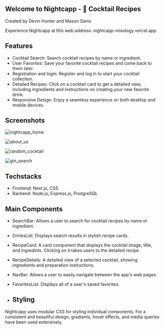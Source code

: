 ## Welcome to Nightcapp - 🍹 Cocktail Recipes

Created by Devin Hunter and Mason Sams

Experience Nightcapp at this web address: nightcapp-mixology.vercel.app

## Features
- Cocktail Search: Search cocktail recipes by name or ingredient.
- User Favorites: Save your favorite cocktail recipes and come back to them later.
- Registration and login: Register and log in to start your cocktail collection.
- Detailed Recipes: Click on a cocktail card to get a detailed view, including ingredients and instructions on creating your new favorite drink.
- Responsive Design: Enjoy a seamless experience on both desktop and mobile devices.

## Screenshots
![nightcapp_home](https://github.com/Devhunter16/Nightcapp-Full-Stack/assets/78935602/4cbeb715-b4d2-46bf-8a14-d8f3b0d1380b)

![about_us](https://github.com/Devhunter16/Nightcapp-Full-Stack/assets/78935602/64a8a6d9-24ef-498a-9218-a723601abd5f)

![random_cocktail](https://github.com/Devhunter16/Nightcapp-Full-Stack/assets/78935602/b63503db-f1db-426c-a33d-95d1ef66323b)

![gin_search](https://github.com/Devhunter16/Nightcapp-Full-Stack/assets/78935602/c24f7f30-2abf-4a0b-b755-832c494dec81)

## Techstacks
- Frontend: Next.js, CSS
- Backend: Node.js, Express.js, PostgreSQL

## Main Components
- SearchBar: Allows a user to search for cocktail recipes by name or ingredient.
- DrinksList: Displays search results in stylish recipe cards.
- RecipeCard: A card component that displays the cocktail image, title, and ingredints. Clicking on it takes users to the detailed recipe.
- RecipeDetails: A detailed view of a selected cocktail, showing ingredients and preparation instructions.
- NavBar: Allows a user to easily navigate between the app's web pages.
- FavoritesList: Displays all of a user's saved favorites.

- ## Styling
Nightcapp uses modular CSS for styling individual components. For a consistent and beautiful design, gradients, hover effects, and media queries have been used extensively.

